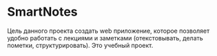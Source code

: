 # SmartNotes
Цель данного проекта создать web приложение, которое позволяет удобно работать с лекциями и заметками (отекстовывать, делать пометки, структурировать). Это учебный проект.

